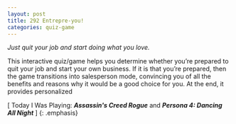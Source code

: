 ```yaml
---
layout: post
title: 292 Entrepre-you!
categories: quiz-game
---
```

*Just quit your job and start doing what you love.*

This interactive quiz/game helps you determine whether you’re prepared to quit your job and start your own business.  If it is that you’re prepared, then the game transitions into salesperson mode, convincing you of all the benefits and reasons why it would be a good choice for you. At the end, it provides personalized

[ Today I Was Playing: ***Assassin's Creed Rogue*** and ***Persona 4: Dancing All Night*** ]
{: .emphasis}

